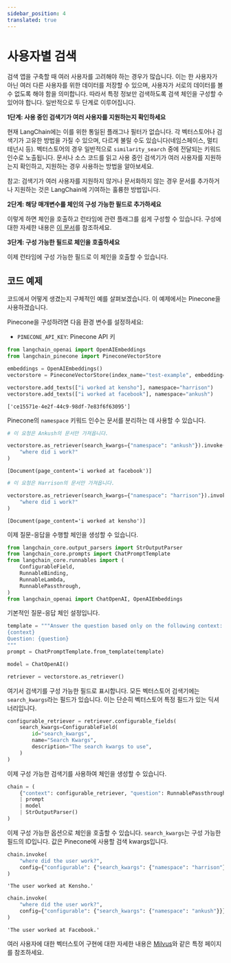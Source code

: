 ```yaml
---
sidebar_position: 4
translated: true
---
```


# 사용자별 검색

검색 앱을 구축할 때 여러 사용자를 고려해야 하는 경우가 많습니다. 이는 한 사용자가 아닌 여러 다른 사용자를 위한 데이터를 저장할 수 있으며, 사용자가 서로의 데이터를 볼 수 없도록 해야 함을 의미합니다. 따라서 특정 정보만 검색하도록 검색 체인을 구성할 수 있어야 합니다. 일반적으로 두 단계로 이루어집니다.

**1단계: 사용 중인 검색기가 여러 사용자를 지원하는지 확인하세요**

현재 LangChain에는 이를 위한 통일된 플래그나 필터가 없습니다. 각 벡터스토어나 검색기가 고유한 방법을 가질 수 있으며, 다르게 불릴 수도 있습니다(네임스페이스, 멀티 테넌시 등). 벡터스토어의 경우 일반적으로 `similarity_search` 중에 전달되는 키워드 인수로 노출됩니다. 문서나 소스 코드를 읽고 사용 중인 검색기가 여러 사용자를 지원하는지 확인하고, 지원하는 경우 사용하는 방법을 알아보세요.

참고: 검색기가 여러 사용자를 지원하지 않거나 문서화하지 않는 경우 문서를 추가하거나 지원하는 것은 LangChain에 기여하는 훌륭한 방법입니다.

**2단계: 해당 매개변수를 체인의 구성 가능한 필드로 추가하세요**

이렇게 하면 체인을 호출하고 런타임에 관련 플래그를 쉽게 구성할 수 있습니다. 구성에 대한 자세한 내용은 [이 문서](/docs/expression_language/primitives/configure)를 참조하세요.

**3단계: 구성 가능한 필드로 체인을 호출하세요**

이제 런타임에 구성 가능한 필드로 이 체인을 호출할 수 있습니다.

## 코드 예제

코드에서 어떻게 생겼는지 구체적인 예를 살펴보겠습니다. 이 예제에서는 Pinecone을 사용하겠습니다.

Pinecone을 구성하려면 다음 환경 변수를 설정하세요:

- `PINECONE_API_KEY`: Pinecone API 키

```python
from langchain_openai import OpenAIEmbeddings
from langchain_pinecone import PineconeVectorStore
```

```python
embeddings = OpenAIEmbeddings()
vectorstore = PineconeVectorStore(index_name="test-example", embedding=embeddings)

vectorstore.add_texts(["i worked at kensho"], namespace="harrison")
vectorstore.add_texts(["i worked at facebook"], namespace="ankush")
```

```output
['ce15571e-4e2f-44c9-98df-7e83f6f63095']
```

Pinecone의 `namespace` 키워드 인수는 문서를 분리하는 데 사용할 수 있습니다.

```python
# 이 요청은 Ankush의 문서만 가져옵니다.

vectorstore.as_retriever(search_kwargs={"namespace": "ankush"}).invoke(
    "where did i work?"
)
```

```output
[Document(page_content='i worked at facebook')]
```

```python
# 이 요청은 Harrison의 문서만 가져옵니다.

vectorstore.as_retriever(search_kwargs={"namespace": "harrison"}).invoke(
    "where did i work?"
)
```

```output
[Document(page_content='i worked at kensho')]
```

이제 질문-응답을 수행할 체인을 생성할 수 있습니다.

```python
from langchain_core.output_parsers import StrOutputParser
from langchain_core.prompts import ChatPromptTemplate
from langchain_core.runnables import (
    ConfigurableField,
    RunnableBinding,
    RunnableLambda,
    RunnablePassthrough,
)
from langchain_openai import ChatOpenAI, OpenAIEmbeddings
```

기본적인 질문-응답 체인 설정입니다.

```python
template = """Answer the question based only on the following context:
{context}
Question: {question}
"""
prompt = ChatPromptTemplate.from_template(template)

model = ChatOpenAI()

retriever = vectorstore.as_retriever()
```

여기서 검색기를 구성 가능한 필드로 표시합니다. 모든 벡터스토어 검색기에는 `search_kwargs`라는 필드가 있습니다. 이는 단순히 벡터스토어 특정 필드가 있는 딕셔너리입니다.

```python
configurable_retriever = retriever.configurable_fields(
    search_kwargs=ConfigurableField(
        id="search_kwargs",
        name="Search Kwargs",
        description="The search kwargs to use",
    )
)
```

이제 구성 가능한 검색기를 사용하여 체인을 생성할 수 있습니다.

```python
chain = (
    {"context": configurable_retriever, "question": RunnablePassthrough()}
    | prompt
    | model
    | StrOutputParser()
)
```

이제 구성 가능한 옵션으로 체인을 호출할 수 있습니다. `search_kwargs`는 구성 가능한 필드의 ID입니다. 값은 Pinecone에 사용할 검색 kwargs입니다.

```python
chain.invoke(
    "where did the user work?",
    config={"configurable": {"search_kwargs": {"namespace": "harrison"}}},
)
```

```output
'The user worked at Kensho.'
```

```python
chain.invoke(
    "where did the user work?",
    config={"configurable": {"search_kwargs": {"namespace": "ankush"}}},
)
```

```output
'The user worked at Facebook.'
```

여러 사용자에 대한 벡터스토어 구현에 대한 자세한 내용은 [Milvus](/docs/integrations/vectorstores/milvus)와 같은 특정 페이지를 참조하세요.
